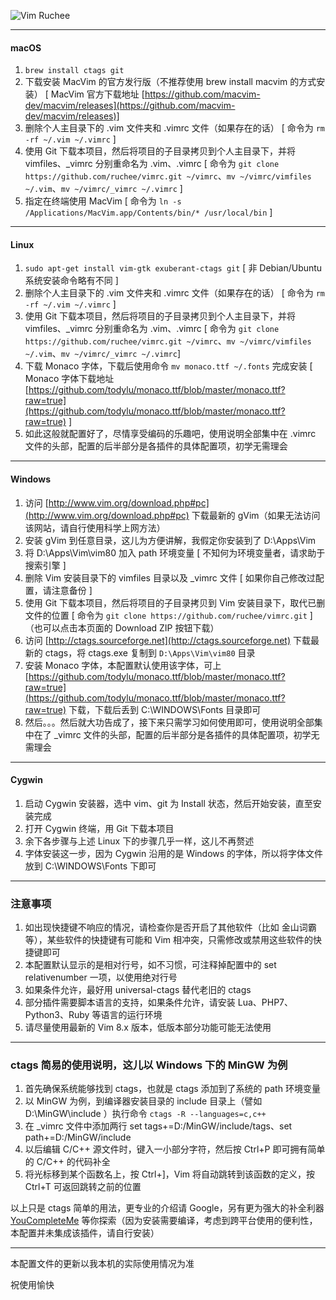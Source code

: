 ![Vim Ruchee](https://raw.github.com/ruchee/vimrc/master/macvim.jpg "Vim Ruchee")

----
#### macOS

1. `brew install ctags git`
2. 下载安装 MacVim 的官方发行版（不推荐使用 brew install macvim 的方式安装） [ MacVim 官方下载地址 [https://github.com/macvim-dev/macvim/releases](https://github.com/macvim-dev/macvim/releases)]
3. 删除个人主目录下的 .vim 文件夹和 .vimrc 文件（如果存在的话） [ 命令为 `rm -rf ~/.vim ~/.vimrc` ]
4. 使用 Git 下载本项目，然后将项目的子目录拷贝到个人主目录下，并将 vimfiles、_vimrc 分别重命名为 .vim、.vimrc [ 命令为 `git clone https://github.com/ruchee/vimrc.git ~/vimrc`、`mv ~/vimrc/vimfiles ~/.vim`、`mv ~/vimrc/_vimrc ~/.vimrc` ]
5. 指定在终端使用 MacVim [ 命令为 `ln -s /Applications/MacVim.app/Contents/bin/* /usr/local/bin` ]

----

#### Linux

1. `sudo apt-get install vim-gtk exuberant-ctags git` [ 非 Debian/Ubuntu 系统安装命令略有不同  ]
2. 删除个人主目录下的 .vim 文件夹和 .vimrc 文件（如果存在的话） [ 命令为 `rm -rf ~/.vim ~/.vimrc` ]
3. 使用 Git 下载本项目，然后将项目的子目录拷贝到个人主目录下，并将 vimfiles、_vimrc 分别重命名为 .vim、.vimrc [ 命令为 `git clone https://github.com/ruchee/vimrc.git ~/vimrc`、`mv ~/vimrc/vimfiles ~/.vim`、`mv ~/vimrc/_vimrc ~/.vimrc`]
4. 下载 Monaco 字体，下载后使用命令 `mv monaco.ttf ~/.fonts` 完成安装 [ Monaco 字体下载地址 [https://github.com/todylu/monaco.ttf/blob/master/monaco.ttf?raw=true](https://github.com/todylu/monaco.ttf/blob/master/monaco.ttf?raw=true) ]
5. 如此这般就配置好了，尽情享受编码的乐趣吧，使用说明全部集中在 .vimrc 文件的头部，配置的后半部分是各插件的具体配置项，初学无需理会

----

#### Windows

1. 访问 [http://www.vim.org/download.php#pc](http://www.vim.org/download.php#pc) 下载最新的 gVim（如果无法访问该网站，请自行使用科学上网方法）
2. 安装 gVim 到任意目录，这儿为方便讲解，我假定你安装到了 D:\Apps\Vim
3. 将 D:\Apps\Vim\vim80 加入 path 环境变量 [ 不知何为环境变量者，请求助于搜索引擎 ]
4. 删除 Vim 安装目录下的 vimfiles 目录以及 _vimrc 文件 [ 如果你自己修改过配置，请注意备份 ]
5. 使用 Git 下载本项目，然后将项目的子目录拷贝到 Vim 安装目录下，取代已删文件的位置 [ 命令为 `git clone https://github.com/ruchee/vimrc.git` ]（也可以点击本页面的 Download ZIP 按钮下载）
6. 访问 [http://ctags.sourceforge.net](http://ctags.sourceforge.net) 下载最新的 ctags，将 ctags.exe 复制到 `D:\Apps\Vim\vim80` 目录
7. 安装 Monaco 字体，本配置默认使用该字体，可上 [https://github.com/todylu/monaco.ttf/blob/master/monaco.ttf?raw=true](https://github.com/todylu/monaco.ttf/blob/master/monaco.ttf?raw=true) 下载，下载后丢到 C:\WINDOWS\Fonts 目录即可
8. 然后。。。然后就大功告成了，接下来只需学习如何使用即可，使用说明全部集中在了 _vimrc 文件的头部，配置的后半部分是各插件的具体配置项，初学无需理会

----

#### Cygwin

1. 启动 Cygwin 安装器，选中 vim、git 为 Install 状态，然后开始安装，直至安装完成
2. 打开 Cygwin 终端，用 Git 下载本项目
3. 余下各步骤与上述 Linux 下的步骤几乎一样，这儿不再赘述
4. 字体安装这一步，因为 Cygwin 沿用的是 Windows 的字体，所以将字体文件放到 C:\WINDOWS\Fonts 下即可

----

### 注意事项

1. 如出现快捷键不响应的情况，请检查你是否开启了其他软件（比如 金山词霸 等），某些软件的快捷键有可能和 Vim 相冲突，只需修改或禁用这些软件的快捷键即可
2. 本配置默认显示的是相对行号，如不习惯，可注释掉配置中的 set relativenumber 一项，以使用绝对行号
3. 如果条件允许，最好用 universal-ctags 替代老旧的 ctags
4. 部分插件需要脚本语言的支持，如果条件允许，请安装 Lua、PHP7、Python3、Ruby 等语言的运行环境
5. 请尽量使用最新的 Vim 8.x 版本，低版本部分功能可能无法使用

----

### ctags 简易的使用说明，这儿以 Windows 下的 MinGW 为例

1. 首先确保系统能够找到 ctags，也就是 ctags 添加到了系统的 path 环境变量
2. 以 MinGW 为例，到编译器安装目录的 include 目录上（譬如 D:\MinGW\include ）执行命令 `ctags -R --languages=c,c++`
3. 在 _vimrc 文件中添加两行 set tags+=D:/MinGW/include/tags、set path+=D:/MinGW/include
4. 以后编辑 C/C++ 源文件时，键入一小部分字符，然后按 Ctrl+P 即可拥有简单的 C/C++ 的代码补全
5. 将光标移到某个函数名上，按 Ctrl+]，Vim 将自动跳转到该函数的定义，按 Ctrl+T 可返回跳转之前的位置

以上只是 ctags 简单的用法，更专业的介绍请 Google，另有更为强大的补全利器 [YouCompleteMe](https://github.com/Valloric/YouCompleteMe) 等你探索（因为安装需要编译，考虑到跨平台使用的便利性，本配置并未集成该插件，请自行安装）

----

本配置文件的更新以我本机的实际使用情况为准

祝使用愉快
